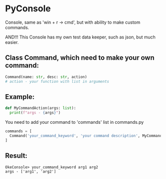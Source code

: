 # PyConsole
Console, same as 'win + r -> cmd', but with ability to make custom commands.

AND!!! This Console has my own test data keeper, such as json, but much easier.

## Class Command, which need to make your own command:
```py
Command(name: str, desc: str, action)
# action - your function with list in arguments
```

## Example:
```py
def MyCommandAction(args: list):
  print(f"args - {args}")
```

You need to add your command to 'commands' list in commands.py
```py
commands = [
  Command('your_command_keyword', 'your command description', MyCommandAction)
]
```

## Result:
```
OkeConsole> your_command_keyword arg1 arg2
args - ['arg1', 'arg2']
```

  
